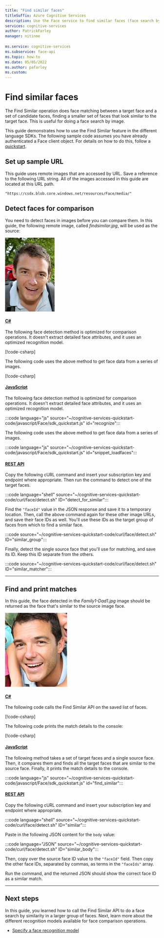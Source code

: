 ```yaml
---
title: "Find similar faces"
titleSuffix: Azure Cognitive Services
description: Use the Face service to find similar faces (face search by image).
services: cognitive-services
author: PatrickFarley
manager: nitinme

ms.service: cognitive-services
ms.subservice: face-api
ms.topic: how-to
ms.date: 05/05/2022
ms.author: pafarley
ms.custom: 
---
```


# Find similar faces

The Find Similar operation does face matching between a target face and a set of candidate faces, finding a smaller set of faces that look similar to the target face. This is useful for doing a face search by image.

This guide demonstrates how to use the Find Similar feature in the different language SDKs. The following sample code assumes you have already authenticated a Face client object. For details on how to do this, follow a [quickstart](../quickstarts-sdk/identity-client-library.md).

## Set up sample URL

This guide uses remote images that are accessed by URL. Save a reference to the following URL string. All of the images accessed in this guide are located at this URL path.

```
"https://csdx.blob.core.windows.net/resources/Face/media/"
```

## Detect faces for comparison

You need to detect faces in images before you can compare them. In this guide, the following remote image, called *findsimilar.jpg*, will be used as the source:

![Photo of a man who is smiling.](../media/quickstarts/find-similar.jpg) 

#### [C#](#tab/csharp)

The following face detection method is optimized for comparison operations. It doesn't extract detailed face attributes, and it uses an optimized recognition model.

[!code-csharp[](~/cognitive-services-quickstart-code/dotnet/Face/FaceQuickstart.cs?name=snippet_face_detect_recognize)]

The following code uses the above method to get face data from a series of images.

[!code-csharp[](~/cognitive-services-quickstart-code/dotnet/Face/FaceQuickstart.cs?name=snippet_loadfaces)]


#### [JavaScript](#tab/javascript)

The following face detection method is optimized for comparison operations. It doesn't extract detailed face attributes, and it uses an optimized recognition model.

:::code language="js" source="~/cognitive-services-quickstart-code/javascript/Face/sdk_quickstart.js" id="recognize":::

The following code uses the above method to get face data from a series of images.

:::code language="js" source="~/cognitive-services-quickstart-code/javascript/Face/sdk_quickstart.js" id="snippet_loadfaces":::


#### [REST API](#tab/rest)

Copy the following cURL command and insert your subscription key and endpoint where appropriate. Then run the command to detect one of the target faces.

:::code language="shell" source="~/cognitive-services-quickstart-code/curl/face/detect.sh" ID="detect_for_similar":::

Find the `"faceId"` value in the JSON response and save it to a temporary location. Then, call the above command again for these other image URLs, and save their face IDs as well. You'll use these IDs as the target group of faces from which to find a similar face.

:::code source="~/cognitive-services-quickstart-code/curl/face/detect.sh" ID="similar_group":::

Finally, detect the single source face that you'll use for matching, and save its ID. Keep this ID separate from the others.

:::code source="~/cognitive-services-quickstart-code/curl/face/detect.sh" ID="similar_matcher":::

---

## Find and print matches

In this guide, the face detected in the *Family1-Dad1.jpg* image should be returned as the face that's similar to the source image face.

![Photo of a man who is smiling; this is the same person as the previous image.](../media/quickstarts/family-1-dad-1.jpg)

#### [C#](#tab/csharp)

The following code calls the Find Similar API on the saved list of faces.

[!code-csharp[](~/cognitive-services-quickstart-code/dotnet/Face/FaceQuickstart.cs?name=snippet_find_similar)]

The following code prints the match details to the console:

[!code-csharp[](~/cognitive-services-quickstart-code/dotnet/Face/FaceQuickstart.cs?name=snippet_find_similar_print)]

#### [JavaScript](#tab/javascript)

The following method takes a set of target faces and a single source face. Then, it compares them and finds all the target faces that are similar to the source face. Finally, it prints the match details to the console.

:::code language="js" source="~/cognitive-services-quickstart-code/javascript/Face/sdk_quickstart.js" id="find_similar":::


#### [REST API](#tab/rest)

Copy the following cURL command and insert your subscription key and endpoint where appropriate.

:::code language="shell" source="~/cognitive-services-quickstart-code/curl/face/detect.sh" ID="similar":::

Paste in the following JSON content for the `body` value:

:::code language="JSON" source="~/cognitive-services-quickstart-code/curl/face/detect.sh" ID="similar_body":::

Then, copy over the source face ID value to the `"faceId"` field. Then copy the other face IDs, separated by commas, as terms in the `"faceIds"` array.

Run the command, and the returned JSON should show the correct face ID as a similar match.

---

## Next steps

In this guide, you learned how to call the Find Similar API to do a face search by similarity in a larger group of faces. Next, learn more about the different recognition models available for face comparison operations.

* [Specify a face recognition model](specify-recognition-model.md)